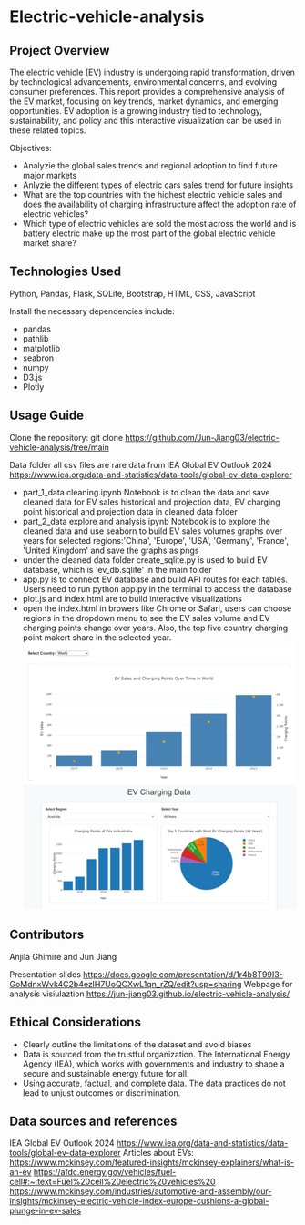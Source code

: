 # Electric-vehicle-analysis
## Project Overview
The electric vehicle (EV) industry is undergoing rapid transformation, driven by technological advancements, environmental concerns, and evolving consumer preferences. This report provides a comprehensive analysis of the EV market, focusing on key trends, market dynamics, and emerging opportunities. EV adoption is a growing industry tied to technology, sustainability, and policy and this interactive visualization can be used in these related topics.

Objectives:
- Analyzie the global sales trends and regional adoption to find future major markets 
- Anlyzie the different types of electric cars sales trend for future insights
- What are the top countries with the highest electric vehicle sales and does the availability of charging infrastructure affect the adoption rate of electric vehicles?
- Which type of electric vehicles are sold the most across the world and is battery electric make up the most part of the global electric vehicle market share?

## Technologies Used
Python, Pandas, Flask, SQLite, Bootstrap, HTML, CSS, JavaScript

Install the necessary dependencies include:
- pandas
- pathlib
- matplotlib
- seabron
- numpy
- D3.js
- Plotly


## Usage Guide
Clone the repository:
git clone https://github.com/Jun-Jiang03/electric-vehicle-analysis/tree/main

Data folder all csv files are rare data from IEA Global EV Outlook 2024 https://www.iea.org/data-and-statistics/data-tools/global-ev-data-explorer

- part_1_data cleaning.ipynb Notebook is to clean the data and save cleaned data for EV sales historical and projection data, EV charging point historical and projection data in cleaned data folder
- part_2_data explore and analysis.ipynb Notebook is to explore the cleaned data and use seaborn to build EV sales volumes graphs over years for selected regions:'China', 'Europe', 'USA', 'Germany', 'France', 'United Kingdom' and save the graphs as pngs
- under the cleaned data folder create_sqlite.py is used to build EV database, which is 'ev_db.sqlite' in the main folder
- app.py is to connect EV database and build API routes for each tables. Users need to run python app.py in the terminal to access the database
- plot.js and index.html are to build interactive visualizations
- open the index.html in browers like Chrome or Safari, users can choose regions in the dropdown menu to see the EV sales volume and EV charging points change over years. Also, the top five country charging point makert share in the selected year.
![alt text](image-1.png)
![alt text](image.png) 

## Contributors
Anjila Ghimire and Jun Jiang

Presentation slides
https://docs.google.com/presentation/d/1r4b8T99I3-GoMdnxWvk4C2b4ezlH7UoQCXwL1qn_rZQ/edit?usp=sharing
Webpage for analysis visiulaztion 
https://jun-jiang03.github.io/electric-vehicle-analysis/


## Ethical Considerations
- Clearly outline the limitations of the dataset and avoid biases
- Data is sourced from the trustful organization. The International Energy Agency (IEA), which works with governments and industry to shape a secure and sustainable energy future for all.
- Using accurate, factual, and complete data. The data practices do not lead to unjust outcomes or discrimination.

## Data sources and references
IEA Global EV Outlook 2024 https://www.iea.org/data-and-statistics/data-tools/global-ev-data-explorer
Articles about EVs:
https://www.mckinsey.com/featured-insights/mckinsey-explainers/what-is-an-ev
https://afdc.energy.gov/vehicles/fuel-cell#:~:text=Fuel%20cell%20electric%20vehicles%20
https://www.mckinsey.com/industries/automotive-and-assembly/our-insights/mckinsey-electric-vehicle-index-europe-cushions-a-global-plunge-in-ev-sales





